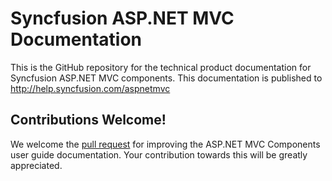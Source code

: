 # Syncfusion ASP.NET MVC Documentation

This is the GitHub repository for the technical product documentation for Syncfusion ASP.NET MVC components. This documentation is published to http://help.syncfusion.com/aspnetmvc

## Contributions Welcome!

We welcome the [pull request](https://docs.github.com/en/github/managing-files-in-a-repository/editing-files-in-another-users-repository) for improving the ASP.NET MVC Components user guide documentation. Your contribution towards this will be greatly appreciated.
